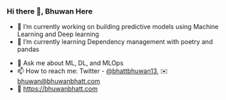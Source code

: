 ### Hi there 👋, Bhuwan Here

- 🔭 I’m currently working on building predictive models using Machine Learning and Deep learning
- 🌱 I’m currently learning Dependency management with poetry and pandas
<!-- - 👯 I’m looking to collaborate on ... -->
<!-- - 🤔 I’m looking for help with ... -->
- 💬 Ask me about ML, DL, and MLOps
- 📫 How to reach me: Twitter - [@bhattbhuwan13](https://twitter.com/bhattbhuwan13), ✉️ bhuwan@bhuwanbhatt.com
- 🔗 https://bhuwanbhatt.com
<!-- - 😄 Pronouns:
- ⚡ Fun fact: ...
-->
